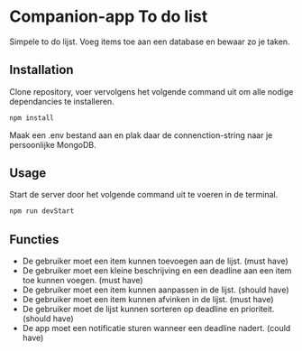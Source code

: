 # Companion-app To do list
Simpele to do lijst. Voeg items toe aan een database en bewaar zo je taken.


## Installation
Clone repository, voer vervolgens het volgende command uit om alle nodige dependancies te installeren.
```bash
npm install
```
Maak een .env bestand aan en plak daar de connenction-string naar je persoonlijke MongoDB.
## Usage
Start de server door het volgende command uit te voeren in de terminal.
```bash
npm run devStart
```

## Functies
-	De gebruiker moet een item kunnen toevoegen aan de lijst. (must have)
-	De gebruiker moet een kleine beschrijving en een deadline aan een item toe kunnen voegen. (must have)
-	De gebruiker moet een item kunnen aanpassen in de lijst. (should have)
-	De gebruiker moet een item kunnen afvinken in de lijst. (must have)
-	De gebruiker moet de lijst kunnen sorteren op deadline en prioriteit. (should have)
-	De app moet een notificatie sturen wanneer een deadline nadert. (could have)

